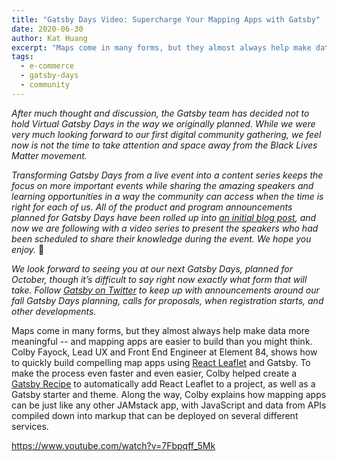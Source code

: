 ```yaml
---
title: "Gatsby Days Video: Supercharge Your Mapping Apps with Gatsby"
date: 2020-06-30
author: Kat Huang
excerpt: "Maps come in many forms, but they almost always help make data more meaningful -- and mapping apps are easier to build than you might think. Colby Fayock, Lead UX and Front End Engineer at Element 84, shows how to quickly build a compelling map application using React Leaflet and Gatsby."
tags:
  - e-commerce
  - gatsby-days
  - community
---
```


_After much thought and discussion, the Gatsby team has decided not to hold Virtual Gatsby Days in the way we originally planned. While we were very much looking forward to our first digital community gathering, we feel now is not the time to take attention and space away from the Black Lives Matter movement._

_Transforming Gatsby Days from a live event into a content series keeps the focus on more important events while sharing the amazing speakers and learning opportunities in a way the community can access when the time is right for each of us. All of the product and program announcements planned for Gatsby Days have been rolled up into [an initial blog post](https://www.gatsbyjs.org/blog/2020-06-23-Reconfiguring-Gatsby-Days/), and now we are following with a video series to present the speakers who had been scheduled to share their knowledge during the event. We hope you enjoy._ 💜

_We look forward to seeing you at our next Gatsby Days, planned for October, though it’s difficult to say right now exactly what form that will take. Follow [Gatsby on Twitter](https://twitter.com/gatsbyjs) to keep up with announcements around our fall Gatsby Days planning, calls for proposals, when registration starts, and other developments._

Maps come in many forms, but they almost always help make data more meaningful -- and mapping apps are easier to build than you might think. Colby Fayock, Lead UX and Front End Engineer at Element 84, shows how to quickly build compelling map apps using [React Leaflet](https://react-leaflet.js.org/) and Gatsby. To make the process even faster and even easier, Colby helped create a [Gatsby Recipe](https://www.gatsbyjs.org/docs/recipes/) to automatically add React Leaflet to a project, as well as a Gatsby starter and theme. Along the way, Colby explains how mapping apps can be just like any other JAMstack app, with JavaScript and data from APIs compiled down into markup that can be deployed on several different services.

https://www.youtube.com/watch?v=7Fbpqff_5Mk
